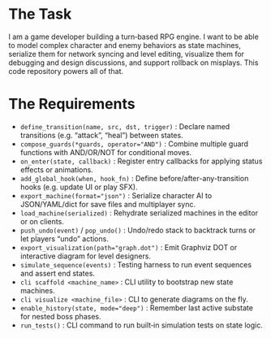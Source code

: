 # The Task

I am a game developer building a turn‐based RPG engine. I want to be able to model complex character and enemy behaviors as state machines, serialize them for network syncing and level editing, visualize them for debugging and design discussions, and support rollback on misplays. This code repository powers all of that.

# The Requirements

* `define_transition(name, src, dst, trigger)` : Declare named transitions (e.g. “attack”, “heal”) between states.
* `compose_guards(*guards, operator="AND")` : Combine multiple guard functions with AND/OR/NOT for conditional moves.
* `on_enter(state, callback)` : Register entry callbacks for applying status effects or animations.
* `add_global_hook(when, hook_fn)` : Define before/after-any-transition hooks (e.g. update UI or play SFX).
* `export_machine(format="json")` : Serialize character AI to JSON/YAML/dict for save files and multiplayer sync.
* `load_machine(serialized)` : Rehydrate serialized machines in the editor or on clients.
* `push_undo(event)` / `pop_undo()` : Undo/redo stack to backtrack turns or let players “undo” actions.
* `export_visualization(path="graph.dot")` : Emit Graphviz DOT or interactive diagram for level designers.
* `simulate_sequence(events)` : Testing harness to run event sequences and assert end states.
* `cli scaffold <machine_name>` : CLI utility to bootstrap new state machines.
* `cli visualize <machine_file>` : CLI to generate diagrams on the fly.
* `enable_history(state, mode="deep")` : Remember last active substate for nested boss phases.
* `run_tests()` : CLI command to run built‐in simulation tests on state logic.
